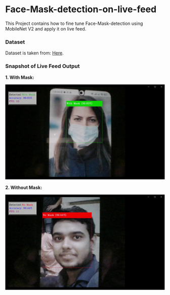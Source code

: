 # Face-Mask-detection-on-live-feed
This Project contains how to fine tune Face-Mask-detection using MobileNet V2 and apply it on live feed.

### Dataset 
Dataset is taken from: <a href='https://github.com/chandrikadeb7/Face-Mask-Detection/tree/master/dataset'>Here</a>.

### Snapshot of Live Feed Output

**1. With Mask:**

   <img src ='https://github.com/ankan-chakraborty/Face-Mask-detection-on-live-feed/blob/main/Output%20Snapshot/With%20Mask.JPG' width = '800px'>
   
   
**2. Without Mask:**

   <img src ='https://github.com/ankan-chakraborty/Face-Mask-detection-on-live-feed/blob/main/Output%20Snapshot/Without%20Mask.JPG' width = '800px'>
   
   
